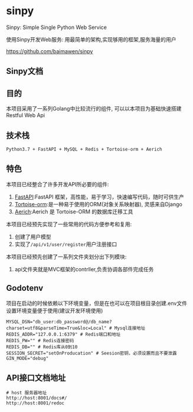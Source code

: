 # sinpy

Sinpy: Simple Single Python Web Service

使用Sinpy开发Web服务: 用最简单的架构,实现够用的框架,服务海量的用户

https://github.com/baimawen/sinpy

## Sinpy文档

## 目的

本项目采用了一系列Golang中比较流行的组件, 可以以本项目为基础快速搭建Restful Web Api

## 技术栈
```Python3.7 + FastAPI + MySQL + Redis + Tortoise-orm + Aerich```

## 特色
本项目已经整合了许多开发API所必要的组件:

1. [FastAPI](https://github.com/tiangolo/fastapi):FastAPI 框架，高性能，易于学习，快速编写代码，随时可供生产
2. [Tortoise-orm](https://github.com/tortoise/tortoise-orm):是一种易于使用的ORM(对象关系映射器), 灵感来自Django
3. [Aerich](https://github.com/tortoise/aerich):Aerich 是 Tortoise-ORM 的数据库迁移工具

本项目已经预先实现了一些常用的代码方便参考和复用:

1. 创建了用户模型
2. 实现了```/api/v1/user/register```用户注册接口

本项目已经预先创建了一系列文件夹划分出下列模块:

1. api文件夹就是MVC框架的contrller,负责协调各部件完成任务

## Godotenv

项目在启动的时候依赖以下环境变量，但是在也可以在项目根目录创建.env文件设置环境变量便于使用(建议开发环境使用)

```shell
MYSQL_DSN="db_user:db_password@/db_name?charset=utf8&parseTime=True&loc=Local" # Mysql连接地址
REDIS_ADDR="127.0.0.1:6379" # Redis端口和地址
REDIS_PW="" # Redis连接密码
REDIS_DB="" # Redis库从0到10
SESSION_SECRET="setOnProducation" # Seesion密钥，必须设置而且不要泄露
GIN_MODE="debug"
```

## API接口文档地址

```
# host 服务器地址
http://host:8001/docs#/
http://host:8001/redoc
```

